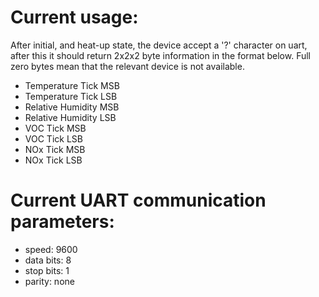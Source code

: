 # Current usage:
After initial, and heat-up state, the device accept a '?' character on uart, after this it should return 2x2x2 byte information in the format below. Full zero bytes mean that the relevant device is not available.

+ Temperature Tick MSB
+ Temperature Tick LSB
+ Relative Humidity MSB
+ Relative Humidity LSB
+ VOC Tick MSB
+ VOC Tick LSB
+ NOx Tick MSB
+ NOx Tick LSB  

# Current UART communication parameters:
+ speed: 9600
+ data bits: 8
+ stop bits: 1
+ parity: none
